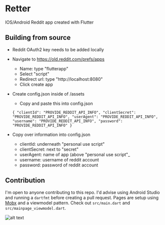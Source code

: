 # Retter

IOS/Android Reddit app created with Flutter

## Building from source

- Reddit OAuth2 key needs to be added locally
- Navigate to https://old.reddit.com/prefs/apps
    - Name: type "flutterapp"
    - Select "script"
    - Redirect url: type "http://localhost:8080"
    - Click create app
- Create config.json inside of /assets
    - Copy and paste this into config.json

    `{
         "clientId": "PROVIDE_REDDIT_API_INFO",
         "clientSecret": "PROVIDE_REDDIT_API_INFO",
         "userAgent": "PROVIDE_REDDIT_API_INFO",
         "username": "PROVIDE_REDDIT_API_INFO",
         "password": "PROVIDE_REDDIT_API_INFO"
     }`



- Copy over information into config.json
    - clientId: underneath "personal use script"
    - clientSecret: next to "secret"
    - userAgent: name of app (above "personal use script"_
    - username: username of reddit account
    - password: password of reddit account

## Contribution

I'm open to anyone contributing to this repo. I'd advise using Android Studio and running a `dartfmt` before creating a pull request.
Pages are setup using [Mobx](https://pub.dev/packages/mobx) and a viewmodel pattern. Check out `src/main.dart` and `src/mainpage_viewmodel.dart`.

![alt text](https://raw.githubusercontent.com/mzegar/Retter/master/screenshots/img1.jpg "img1")
